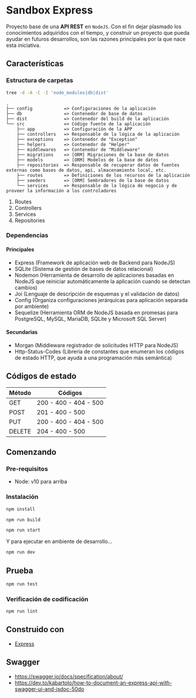 # Sandbox Express

Proyecto base de una **API REST** en `NodeJS`. Con el fin dejar plasmado los conocimientos adquiridos con el tiempo, y construir un proyecto que pueda ayudar en futuros desarrollos, son las razones principales por la que nace esta iniciativa.

## Características

### Estructura de carpetas

```bash
tree -d -A -C -I 'node_modules|db|dist'
```

```text
.
├── config            => Configuraciones de la aplicación
├── db                => Contenedor de base de datos
├── dist              => Contenedor del build de la aplicación
└── src               => Código fuente de la aplicación
    ├── app           => Configuración de la APP
    ├── controllers   => Responsable de la lógica de la aplicación
    ├── exceptions    => Contenedor de "Exception"
    ├── helpers       => Contenedor de "Helper"
    ├── middlewares   => Contenedor de "Middleware"
    ├── migrations    => [ORM] Migraciones de la base de datos
    ├── models        => [ORM] Modelos de la base de datos
    ├── repositories  => Responsable de recuperar datos de fuentes externas como bases de datos, api, almacenamiento local, etc.
    ├── routes        => Definiciones de los recursos de la aplicación
    ├── seeders       => [ORM] Sembradores de la base de datos
    └── services      => Responsable de la lógica de negocio y de proveer la información a los controladores
```

1. Routes
1. Controllers
1. Services
1. Repositories

### Dependencias

#### Principales

- Express (Framework de aplicación web de Backend para NodeJS)
- SQLite (Sistema de gestión de bases de datos relacional)
- Nodemon (Herramienta de desarrollo de aplicaciones basadas en NodeJS que reiniciar automáticamente la aplicación cuando se detectan cambios)
- Joi (Lenguaje de descripción de esquemas y el validación de datos)
- Config (Organiza configuraciones jerárquicas para aplicación separada por ambiente)
- Sequelize (Herramienta ORM de NodeJS basada en promesas para PostgreSQL, MySQL, MariaDB, SQLite y Microsoft SQL Server)

#### Secundarias

- Morgan (Middleware registrador de solicitudes HTTP para NodeJS)
- Http-Status-Codes (Librería de constantes que enumeran los códigos de estado HTTP, que ayuda a una programación más semántica)

## Códigos de estado

| Método | Códigos               |
| ------ | --------------------- |
| GET    | 200 - 400 - 404 - 500 |
| POST   | 201 - 400 - 500       |
| PUT    | 200 - 400 - 404 - 500 |
| DELETE | 204 - 400 - 500       |

## Comenzando

### Pre-requisitos

- Node: v10 para arriba

### Instalación

```bash
npm install
```

```bash
npm run build
```

```bash
npm run start
```

Y para ejecutar en ambiente de desarrollo...

```bash
npm run dev
```

## Prueba

```bash
npm run test
```

### Verificación de codificación

```bash
npm run lint
```

## Construido con

- [Express](https://expressjs.com/)

## Swagger

- https://swagger.io/docs/specification/about/
- https://dev.to/kabartolo/how-to-document-an-express-api-with-swagger-ui-and-jsdoc-50do
